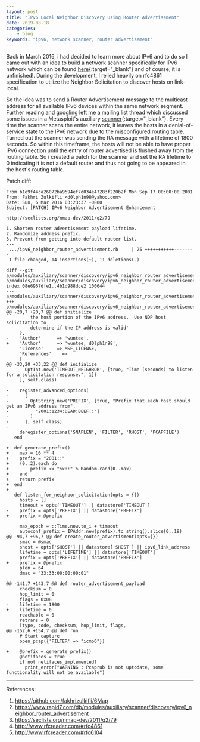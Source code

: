 ```yaml
---
layout: post
title: "IPv6 Local Neighbor Discovery Using Router Advertisement"
date: 2019-08-18
categories:
    - blog
keywords: "ipv6, network scanner, router advertisement"
---
```


Back in March 2016, i had decided to learn more about IPv6 and to do so I came out with an idea to build a network scanner specifically for IPv6 network which can be found [here](https://github.com/fakhrizulkifli/6Map){:target="_blank"} and of course, it is unfinished!. During the development, I relied heavily on rfc4861 specification to utilize the Neighbor Solicitation to discover hosts on link-local.

So the idea was to send a Router Advertisement message to the multicast address for all available IPv6 devices within the same network segment. Further reading and googling left me a mailing list thread which discussed some issues in a Metasploit's auxiliary [scanner](https://www.rapid7.com/db/modules/auxiliary/scanner/discovery/ipv6_neighbor_router_advertisement){:target="_blank"}. Every time the scanner scans the entire network, it leaves the hosts in a denial-of-service state to the IPv6 network due to the misconfigured routing table. Turned out the scanner was sending the RA message with a lifetime of 1800 seconds. So within this timeframe, the hosts will not be able to have proper IPv6 connection until the entry of router advertised is flushed away from the routing table. So i created a patch for the scanner and set the RA lifetime to 0 indicating it is not a default router and thus not going to be appeared in the host's routing table.

Patch diff:
```
From b1e9f44ca26072ba9594ef7d034e47283f220b2f Mon Sep 17 00:00:00 2001
From: Fakhri Zulkifli <d0lph1n98@yahoo.com>
Date: Sun, 6 Mar 2016 03:23:37 +0800
Subject: [PATCH] IPv6 Neighbor Advertisement Enhancement

http://seclists.org/nmap-dev/2011/q2/79

1. Shorten router advertisement payload lifetime.
2. Randomize address prefix.
3. Prevent from getting into default router list.
---
 .../ipv6_neighbor_router_advertisement.rb     | 25 +++++++++++--------
 1 file changed, 14 insertions(+), 11 deletions(-)

diff --git a/modules/auxiliary/scanner/discovery/ipv6_neighbor_router_advertisement.rb b/modules/auxiliary/scanner/discovery/ipv6_neighbor_router_advertisement.rb
index 08e6967dfe1..4b1d988dce2 100644
--- a/modules/auxiliary/scanner/discovery/ipv6_neighbor_router_advertisement.rb
+++ b/modules/auxiliary/scanner/discovery/ipv6_neighbor_router_advertisement.rb
@@ -20,7 +20,7 @@ def initialize
         the host portion of the IPv6 address.  Use NDP host solicitation to
         determine if the IP address is valid'
     },
-    'Author'      => 'wuntee',
+    'Author'      => 'wuntee, d0lph1n98',
     'License'     => MSF_LICENSE,
     'References'    =>
     [
@@ -33,20 +33,22 @@ def initialize
       OptInt.new('TIMEOUT_NEIGHBOR', [true, "Time (seconds) to listen for a solicitation response.", 1])
     ], self.class)
 
-    register_advanced_options(
-      [
-        OptString.new('PREFIX', [true, "Prefix that each host should get an IPv6 address from",
-          "2001:1234:DEAD:BEEF::"]
-        )
-      ], self.class)
-
     deregister_options('SNAPLEN', 'FILTER', 'RHOST', 'PCAPFILE')
   end
 
+  def generate_prefix()
+    max = 16 ** 4
+    prefix = "2001::"
+    (0..2).each do
+        prefix << "%x::" % Random.rand(0..max)
+    end
+    return prefix
+  end
+
   def listen_for_neighbor_solicitation(opts = {})
     hosts = []
     timeout = opts['TIMEOUT'] || datastore['TIMEOUT']
-    prefix = opts['PREFIX'] || datastore['PREFIX']
+    prefix = @prefix
 
     max_epoch = ::Time.now.to_i + timeout
     autoconf_prefix = IPAddr.new(prefix).to_string().slice(0..19)
@@ -94,7 +96,7 @@ def create_router_advertisment(opts={})
     smac = @smac
     shost = opts['SHOST'] || datastore['SHOST'] || ipv6_link_address
     lifetime = opts['LIFETIME'] || datastore['TIMEOUT']
-    prefix = opts['PREFIX'] || datastore['PREFIX']
+    prefix = @prefix
     plen = 64
     dmac = "33:33:00:00:00:01"
 
@@ -141,7 +143,7 @@ def router_advertisement_payload
     checksum = 0
     hop_limit = 0
     flags = 0x08
-    lifetime = 1800
+    lifetime = 0
     reachable = 0
     retrans = 0
     [type, code, checksum, hop_limit, flags,
@@ -152,6 +154,7 @@ def run
     # Start capture
     open_pcap({'FILTER' => "icmp6"})
 
+    @prefix = generate_prefix()
     @netifaces = true
     if not netifaces_implemented?
       print_error("WARNING : Pcaprub is not uptodate, some functionality will not be available")

```

---
References:
1. https://github.com/fakhrizulkifli/6Map
2. https://www.rapid7.com/db/modules/auxiliary/scanner/discovery/ipv6_neighbor_router_advertisement
3. https://seclists.org/nmap-dev/2011/q2/79
4. http://www.rfcreader.com/#rfc4861
5. http://www.rfcreader.com/#rfc6104